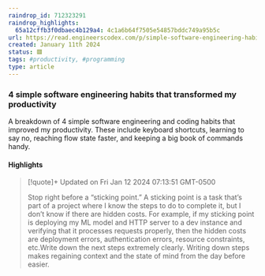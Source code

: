 ```yaml
---
raindrop_id: 712323291
raindrop_highlights:
  65a12cffb3f0dbaec4b129a4: 4c1a6b64f7505e54857bddc749a95b5c
url: https://read.engineerscodex.com/p/simple-software-engineering-habits
created: January 11th 2024
status: 🟥
tags: #productivity, #programming
type: article
---
```



### 4 simple software engineering habits that transformed my productivity

A breakdown of 4 simple software engineering and coding habits that improved my productivity. These include keyboard shortcuts, learning to say no, reaching flow state faster, and keeping a big book of commands handy.

#### Highlights

> [!quote]+ Updated on Fri Jan 12 2024 07:13:51 GMT-0500
>
> Stop right before a “sticking point.” A sticking point is a task that’s part of a project where I know the steps to do to complete it, but I don’t know if there are hidden costs. For example, if my sticking point is deploying my ML model and HTTP server to a dev instance and verifying that it processes requests properly, then the hidden costs are deployment errors, authentication errors, resource constraints, etc.Write down the next steps extremely clearly. Writing down steps makes regaining context and the state of mind from the day before easier.

